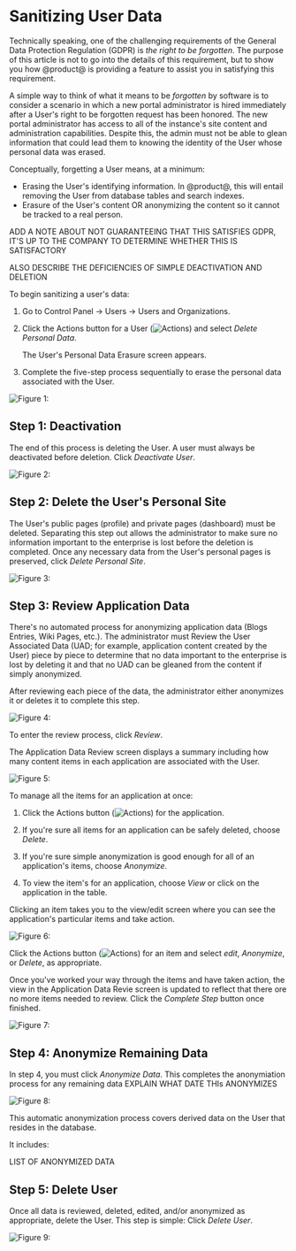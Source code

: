 # Sanitizing User Data [](id=sanitizing-user-data)

Technically speaking, one of the challenging requirements of the General Data
Protection Regulation (GDPR) is _the right to be forgotten_. The purpose of this
article is not to go into the details of this requirement, but to show you how
@product@ is providing a feature to assist you in satisfying this
requirement. 

A simple way to think of what it means to be _forgotten_ by software is to
consider a scenario in which a new portal administrator is hired immediately
after a User's right to be forgotten request has been honored. The new portal
administrator has access to all of the instance's site content and
administration capabilities. Despite this, the admin must not be able to glean
information that could lead them to knowing the identity of the User whose
personal data was erased.

Conceptually, forgetting a User means, at a minimum:

- Erasing the User's identifying information. In @product@, this will entail
    removing the User from database tables and search indexes.
- Erasure of the User's content OR anonymizing the content so it cannot be
    tracked to a real person.

ADD A NOTE ABOUT NOT GUARANTEEING THAT THIS SATISFIES GDPR, IT'S UP TO THE
COMPANY TO DETERMINE WHETHER THIS IS SATISFACTORY

ALSO DESCRIBE THE DEFICIENCIES OF SIMPLE DEACTIVATION AND DELETION

To begin sanitizing a user's data:

1.  Go to Control Panel &rarr; Users &rarr; Users and Organizations.

2.  Click the Actions button for a User (![Actions](../../../images/icon-actions.png)) and
    select *Delete Personal Data*.

    The User's Personal Data Erasure screen appears.

3.  Complete the five-step process sequentially to erase the personal data
    associated with the User.

![Figure 1: ](../../../images/users-data-erasure.png)

## Step 1: Deactivation [](id=step-1-deactivation)

The end of this process is deleting the User. A user must always be deactivated
before deletion. Click *Deactivate User*.

![Figure 2: ](../../../images/users-data-erasure3.png)

## Step 2: Delete the User's Personal Site [](id=step-2-delete-the-users-personal-site)

The User's public pages (profile) and private pages (dashboard) must be deleted.
Separating this step out allows the administrator to make sure no information
important to the enterprise is lost before the deletion is completed. Once any
necessary data from the User's personal pages is preserved, click *Delete
Personal Site*.

![Figure 3: ](../../../images/users-data-erasure1.png)

## Step 3: Review Application Data [](id=step-3-review-application-data)

There's no automated process for anonymizing application data (Blogs Entries,
Wiki Pages, etc.). The administrator must Review the User Associated Data (UAD;
for example, application content created by the User) piece by piece to
determine that no data important to the enterprise is lost by deleting it and
that no UAD can be gleaned from the content if simply anonymized.

After reviewing each piece of the data, the administrator either anonymizes it
or deletes it to complete this step.

![Figure 4: ](../../../images/users-data-erasure2.png)

To enter the review process, click *Review*.

The Application Data Review screen displays a summary including how many content
items in each application are associated with the User.

![Figure 5: ](../../../images/users-app-data-review.png)

To manage all the items for an application at once: 

1.  Click the Actions button (![Actions](../../../images/icon-actions.png)) for
    the application.

2.  If you're sure all items for an application can be safely deleted, choose
    *Delete*. 

3.  If you're sure simple anonymization is good enough for all of an
    application's items, choose *Anonymize*.

4.  To view the item's for an application, choose *View* or click on the
    application in the table.

Clicking an item takes you to the view/edit screen where you can see the
application's particular items and take action. 

![Figure 6: ](../../../images/users-item-data-review.png)

Click the Actions button (![Actions](../../../images/icon-actions.png)) for an
item and select *edit*, *Anonymize*, or *Delete*, as appropriate.

Once you've worked your way through the items and have taken action, the view in
the Application Data Revie screen is updated to reflect that there ore no more
items needed to review. Click the *Complete Step* button once finished.

![Figure 7: ](../../../images/users-data-review-complete.png)

## Step 4: Anonymize Remaining Data [](id=step-4-anonymize-remaining-data)

In step 4, you must click *Anonymize Data*. This completes the anonymiation
process for any remaining data 
EXPLAIN WHAT DATE THIs ANONYMIZES

![Figure 8: ](../../../images/users-data-erasure4.png)

This automatic anonymization process covers derived data on the User that
resides in the database. 

It includes:

LIST OF ANONYMIZED DATA

## Step 5: Delete User [](id=step-5-delete-user)

Once all data is reviewed, deleted, edited, and/or anonymized as appropriate,
delete the User. This step is simple: Click *Delete User*.

![Figure 9: ](../../../images/users-data-erasure5.png)

